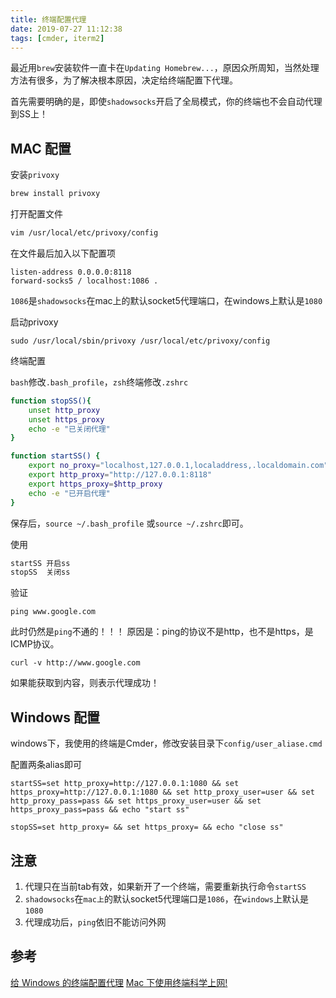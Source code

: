 ```yaml
---
title: 终端配置代理
date: 2019-07-27 11:12:38
tags: [cmder, iterm2]
---
```

最近用`brew`安装软件一直卡在`Updating Homebrew...`，原因众所周知，当然处理方法有很多，为了解决根本原因，决定给终端配置下代理。

首先需要明确的是，即使`shadowsocks`开启了全局模式，你的终端也不会自动代理到SS上！

<!-- more -->

## MAC 配置

安装`privoxy`
```bash
brew install privoxy
```
打开配置文件

```bash
vim /usr/local/etc/privoxy/config
```
在文件最后加入以下配置项
```
listen-address 0.0.0.0:8118
forward-socks5 / localhost:1086 .
```
`1086`是`shadowsocks`在mac上的默认socket5代理端口，在windows上默认是`1080`

启动privoxy
```
sudo /usr/local/sbin/privoxy /usr/local/etc/privoxy/config
```

终端配置

`bash`修改`.bash_profile`，`zsh`终端修改`.zshrc`

```bash
function stopSS(){
    unset http_proxy
    unset https_proxy
    echo -e "已关闭代理"
}

function startSS() {
    export no_proxy="localhost,127.0.0.1,localaddress,.localdomain.com"
    export http_proxy="http://127.0.0.1:8118"
    export https_proxy=$http_proxy
    echo -e "已开启代理"
}
```
保存后，`source ~/.bash_profile` 或`source ~/.zshrc`即可。

使用
```bash
startSS 开启ss
stopSS  关闭ss
```
验证
```
ping www.google.com
```
此时仍然是`ping`不通的！！！
原因是：ping的协议不是http，也不是https，是ICMP协议。

```
curl -v http://www.google.com
```
如果能获取到内容，则表示代理成功！

## Windows 配置
windows下，我使用的终端是Cmder，修改安装目录下`config/user_aliase.cmd`

配置两条alias即可
```
startSS=set http_proxy=http://127.0.0.1:1080 && set https_proxy=http://127.0.0.1:1080 && set http_proxy_user=user && set http_proxy_pass=pass && set https_proxy_user=user && set https_proxy_pass=pass && echo "start ss"

stopSS=set http_proxy= && set https_proxy= && echo "close ss"
```
## 注意
1. 代理只在当前tab有效，如果新开了一个终端，需要重新执行命令`startSS`
2. `shadowsocks`在`mac上`的默认socket5代理端口是`1086`，在`windows`上默认是`1080`
3. 代理成功后，`ping`依旧不能访问外网

## 参考
[给 Windows 的终端配置代理](https://zcdll.github.io/2018/01/27/proxy-on-windows-terminal/)
[Mac 下使用终端科学上网!](http://www.pfrong.com/index.php/archives/4/)